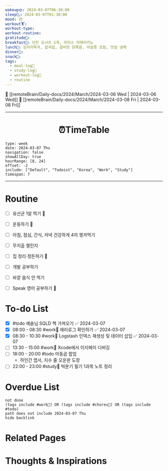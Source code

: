 ```yaml
---
wakeup🌞: 2024-03-07T06:30:00
sleep🌜: 2024-03-07T01:30:00
mood: 😞
workout🏋️: 
workout-type: 
workout-routine: 
gratitude🙏: 
breakfast🍳: 던킨 도너츠 1개, 아이스 아메리카노
lunch🍚: 김치어묵국, 잡곡밥, 갈비맛 닭볶음, 마늘쫑 조림, 맛살 냉채
dinner🥗: 
snack🍬: 
tags:
  - meal-log📝
  - study-log📓
  - workout-log💪
  - routine
---
```


🔺 [[remoteBrain/Daily-docs/2024/March/2024-03-06 Wed | 2024-03-06 Wed]]
🔻 [[remoteBrain/Daily-docs/2024/March/2024-03-08 Fri | 2024-03-08 Fri]]
___
<h1> <center>⏰TimeTable </center> </h1>

```gEvent
type: week
date: 2024-03-07 Thu
navigation: false
showAllDay: true
hourRange: [8, 24]
offset: -2
include: ["Default", "Todoist", "Korea", "Work", "Study"]
timespan: 7
```

--- 


# Routine 

- [ ] 유산균 1알 먹기 🔼 
- [ ] 운동하기 🔼
- [ ] 아침, 점심, 간식, 저녁 건강하게 4끼 챙겨먹기
- [ ] 무지출 챌린지 
- [ ] 집 정리·정돈하기 🔼
- [ ] 개발 공부하기
- [ ] 바깥 음식 안 먹기 
- [ ] Speak 영어 공부하기 🔼 


# To-do List

- [x] #todo 예솔님 SQLD 책 가져오기 ✅ 2024-03-07
- [x] 08:00 - 08:30 #work💼 에러로그 확인하기 ✅ 2024-03-07
- [x] 08:30 - 10:30 #work💼 Logstash 인덱스 재생성 및 데이터 삽입 ✅ 2024-03-07
- [ ] 13:30 - 15:00 #work💼 Xcode에서 이지페이 디버깅
- [ ] 18:00 - 20:00 #todo 마동곰 팝업 
	- 하인간 엽서, 지수 줄 오운완 도장
- [ ] 22:00 - 23:00 #study📓 빅분기 필기 1과목 노트 정리

# Overdue List
```tasks
not done
(tags include #work💼) OR (tags include #chores🧺) OR (tags include #todo)
path does not include 2024-03-07 Thu
hide backlink
```

# Related Pages



# Thoughts & Inspirations

